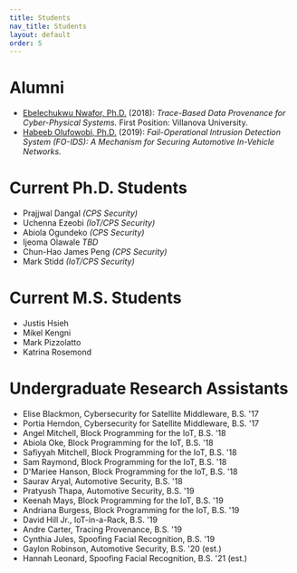```yaml
---
title: Students
nav_title: Students
layout: default
order: 5
---
```


# Alumni
* [Ebelechukwu Nwafor, Ph.D.](https://ebelenwaf.github.io/) (2018):
  *Trace-Based Data Provenance for Cyber-Physical Systems.*
  First Position: Villanova University.
* [Habeeb Olufowobi, Ph.D.](https://dipupo.github.io/) (2019): 
  *Fail-Operational Intrusion Detection System (FO-IDS):
  A Mechanism for Securing Automotive In-Vehicle Networks.*

# Current Ph.D. Students

* Prajjwal Dangal *(CPS Security)*
* Uchenna Ezeobi *(IoT/CPS Security)*
* Abiola Ogundeko *(CPS Security)*
* Ijeoma Olawale *TBD*
* Chun-Hao James Peng *(CPS Security)*
* Mark Stidd *(IoT/CPS Security)*
      
# Current M.S. Students

* Justis Hsieh
* Mikel Kengni
* Mark Pizzolatto
* Katrina Rosemond

# Undergraduate Research Assistants

* Elise Blackmon, Cybersecurity for Satellite Middleware, B.S. '17
* Portia Herndon, Cybersecurity for Satellite Middleware, B.S. '17
* Angel Mitchell, Block Programming for the IoT, B.S. '18
* Abiola Oke, Block Programming for the IoT, B.S. '18
* Safiyyah Mitchell, Block Programming for the IoT, B.S. '18
* Sam Raymond, Block Programming for the IoT, B.S. '18
* D'Mariee Hanson, Block Programming for the IoT, B.S. '18
* Saurav Aryal, Automotive Security, B.S. '18
* Pratyush Thapa, Automotive Security, B.S. '19 
* Keenah Mays, Block Programming for the IoT, B.S. '19 
* Andriana Burgess, Block Programming for the IoT, B.S. '19 
* David Hill Jr., IoT-in-a-Rack, B.S. '19 
* Andre Carter, Tracing Provenance, B.S. '19 
* Cynthia Jules, Spoofing Facial Recognition, B.S. '19 
* Gaylon Robinson, Automotive Security, B.S. '20 (est.)
* Hannah Leonard, Spoofing Facial Recognition, B.S. '21 (est.)

